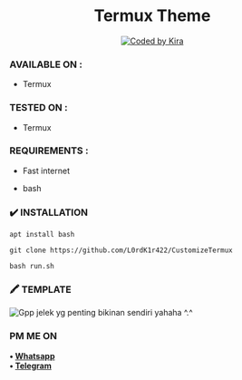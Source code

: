 <h1 align="center">
  Termux Theme
</h1>
<p align="center">
<a href="#"><img title="Coded by Kira" src="https://img.shields.io/badge/coded-by%20Kira-red?"></a>

### AVAILABLE ON :

* Termux 

### TESTED ON :

* Termux

### REQUIREMENTS :

* Fast internet

* bash

### ✔️ INSTALLATION

```
apt install bash
```
``` 
git clone https://github.com/L0rdK1r422/CustomizeTermux
```
```
bash run.sh
```
### 🖍️ TEMPLATE

![Gpp jelek yg penting bikinan sendiri yahaha ^.^](https://raw.githubusercontent.com/L0rdK1r422/TermuxTheme/main/20211218_175014.jpg?raw=true)

### PM ME ON

<b>• [Whatsapp](https://bit.ly/3GQHTp2)</b>
<br>
<b>• [Telegram](https://t.me/zedkid699)</b>
</br>

